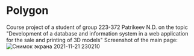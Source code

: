 # Polygon
Course project of a student of group 223-372 Patrikeev N.D. on the topic "Development of a database and information system in a web application for the sale and printing of 3D models"
Screenshot of the main page:
![Снимок экрана 2021-11-21 230210](https://github.com/Armorin38/Polygon/assets/79827586/2fa0e297-8927-44a1-8733-17ec9070a14b)
